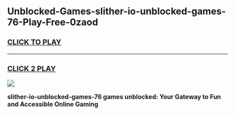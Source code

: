 
## Unblocked-Games-slither-io-unblocked-games-76-Play-Free-0zaod
<h3>
<a href="https://premium76.site?title=slither-io-unblocked-games-76&ref=17A">CLICK TO PLAY</a></h3>
<hr>

<h3>
<a href="https://premium76.site?title=slither-io-unblocked-games-76&ref=17A">CLICK 2 PLAY</a>
  
</h3>

<a href="https://premium76.site?title=slither-io-unblocked-games-76&ref=17A"><img src="https://clearcache.store/games.png"></a>


**slither-io-unblocked-games-76 games unblocked: Your Gateway to Fun and Accessible Online Gaming**
